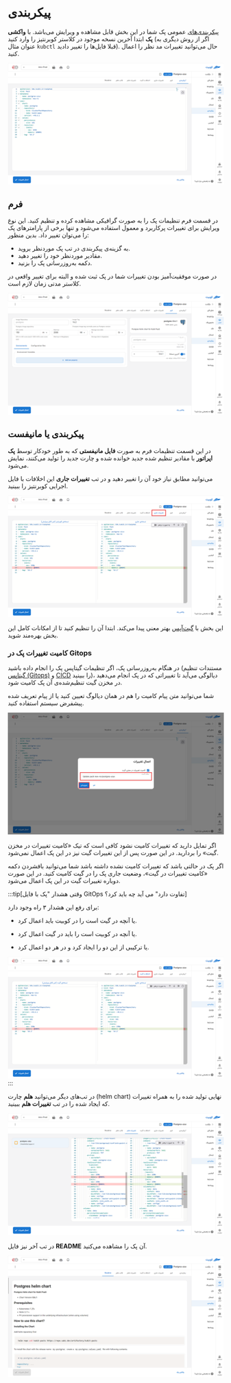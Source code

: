 # پیکربندی

[پیکربندی‌های](../concepts/#manifest-config) عمومی پک شما در این بخش قابل مشاهده و ویرایش می‌باشد.
با **واکشی پک** ابتدا آخرین نسخه موجود در کلاستر کوبرنتیز را وارد کنید (اگر از روش دیگری به عنوان مثال `kubctl` قبلا فایل‌ها را تغییر دادید). حال می‌توانید تغییرات مد نظر را اعمال کنید.

![Manifest: configs pack](img/configs-pack.png)

## فرم

در قسمت فرم تنظیمات پک را به صورت گرافیکی مشاهده کرده و تنظیم کنید. این نوع ویرایش برای تغییرات پرکاربرد و معمول استفاده می‌شود و تنها برخی از پارامترهای پک را می‌توان تغییر داد. بدین منظور:

- به گزینه‌ی پیکربندی در تب پک موردنظر بروید.
- مقادیر موردنظر خود را تغییر دهید.
- دکمه به‌روزرسانی پک را بزنید.

در صورت موفقیت‌آمیز بودن تغییرات شما در پک ثبت شده و البته برای تغییر واقعی در کلاستر مدتی زمان لازم است.

![Manifest: configs form](img/configs-form.png)

## پیکربندی یا مانیفست

در این قسمت تنظیمات فرم به صورت **فایل مانیفستی** که به طور خودکار توسط **پک اپراتور** با مقادیر تنظیم شده جدید خوانده شده و چارت جدید را تولید می‌کنند، نمایش می‌شود.

می‌توانید مطابق نیاز خود آن را تغییر دهید و در تب **تغییرات جاری** این اخلافات با فایل اجرایی کوبرنتیز را ببینید.

![Manifest: configs kubernetes diff](img/configs-kubernetes-diff.png)

این بخش با [گیت‌آپس](../gitops) بهتر معنی پیدا می‌کند. ابتدا آن را تنظیم کنید تا از امکانات کامل این بخش بهره‌مند شوید.

### کامیت تغییرات پک در Gitops

در هنگام به‌روزرسانی پک، اگر تنظیمات گیتاپس پک را انجام داده باشید (مستندات تنظیم [گیتاپس (Gitops)](../gitops) و [CICD](../conint) را ببینید)، دیالوگی می‌آید تا تغییراتی که در پک انجام می‌دهید در مخزن گیت تنظیم‌شده‌ی آن پک کامیت شود.

شما می‌توانید متن پیام کامیت را هم در همان دیالوگ تعیین کنید یا از پیام تعریف شده پیشفرض سیستم استفاده کنید.

![Manifest: configs commit](img/configs-commit.png)

اگر تمایل دارید که تغییرات کامیت نشود کافی است که تیک «کامیت تغییرات در مخزن گیت» را بردارید. در این صورت پس از این تغییرات گیت نیز در این پک اعمال نمی‌شود.

اگر پک در حالتی باشد که تغییرات کامیت نشده داشته باشد شما می‌توانید بافشردن دکمه «کامیت تغییرات در گیت»، وضعیت جاری پک را در گیت کامیت کنید. در این صورت دوباره تغییرات گیت در این پک اعمال می‌شود.

:::tip[وقتی هشدار "پک با فایل GitOps تفاوت دارد" می آید چه باید کرد؟]

برای رفع این هشدار ۳ راه وجود دارد:

- یا آنچه در گیت است را در کوبیت باید اعمال کرد.

- یا آنچه در کوبیت است را باید در گیت اعمال کرد.

- یا ترکیبی از این دو را ایجاد کرد و در هر دو اعمال کرد.

![Manifest: configs git diff](img/configs-git-diff.png)
:::

در تب‌های دیگر می‌توانید **هلم** چارت (helm chart) نهایی تولید شده را به همراه تغییرات که ایجاد شده را در تب **تغییرات هلم** ببینید.

![Manifest: configs helm diff](img/configs-helm-diff.png)

در تب آخر نیز فایل **README** آن پک را مشاهده می‌کنید.

![Manifest: configs readme](img/configs-readme.png)

